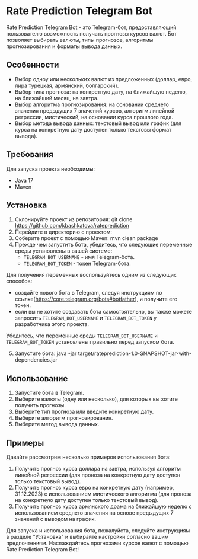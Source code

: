 # Rate Prediction Telegram Bot
Rate Prediction Telegram Bot - это Telegram-бот, предоставляющий пользователю возможность получать прогнозы курсов валют. 
Бот позволяет выбирать валюты, типы прогнозов, алгоритмы прогнозирования и форматы вывода данных.

## Особенности
- Выбор одноу или нескольких валют из предложенных (доллар, евро, лира турецкая, армянский, болгарский).
- Выбор типа прогноза: на конкретную дату, на ближайшую неделю, на ближайший месяц, на завтра.
- Выбор алгоритма прогнозирования: на основании среднего значения предыдущих 7 значений курсов, алгоритм линейной регрессии, мистический, на основании курса прошлого года.
- Выбор метода вывода данных: текстовый вывод или график (для курса на конкретную дату доступен только текстовы формат вывода).

## Требования
Для запуска проекта необходимы:

- Java 17
- Maven

## Установка
1. Склонируйте проект из репозитория:
   git clone https://github.com/kbashkatova/rateprediction
2. Перейдите в директорию с проектом:
3. Соберите проект с помощью Maven:
   mvn clean package
4. Прежде чем запустить бота, убедитесь, что следующие переменные среды установлены в вашей системе:
   - `TELEGRAM_BOT_USERNAME` - имя Telegram-бота.
   - `TELEGRAM_BOT_TOKEN` - токен Telegram-бота.

Для получения переменных воспользуйтесь одним из следующих способов:
   - создайте нового бота в Telegram, следуя инструкциям по ссылке(https://core.telegram.org/bots#botfather), и получите его токен. 
   - если вы не хотите создавать бота самостоятельно, вы также можете запросить `TELEGRAM_BOT_USERNAME` и `TELEGRAM_BOT_TOKEN` у разработчика этого проекта.

Убедитесь, что переменные среды `TELEGRAM_BOT_USERNAME` и `TELEGRAM_BOT_TOKEN` установлены правильно перед запуском бота.

5. Запустите бота:
   java -jar target/rateprediction-1.0-SNAPSHOT-jar-with-dependencies.jar

## Использование
1. Запустите бота в Telegram.
2. Выберите валюты (одну или несколько), для которых вы хотите получить прогнозы.
3. Выберите тип прогноза или введите конкретную дату.
4. Выберите алгоритм прогнозирования.
5. Выберите метод вывода данных.

## Примеры
Давайте рассмотрим несколько примеров использования бота:
1. Получить прогноз курса доллара на завтра, используя алгоритм линейной регрессии (для проноза на конкретную дату доступен только текстовый вывод).
2. Получить прогноз курса евро на конкретную дату (например, 31.12.2023) с использованием мистического алгоритма (для проноза на конкретную дату доступен только текстовый вывод).
3. Получить прогноз курса армянского драма на ближайшую неделю с использованием среднего значения на основе предыдущих 7 значений с выводом на график.



Для запуска и использования бота, пожалуйста, следуйте инструкциям в разделе "Установка" и выбирайте настройки согласно вашим предпочтениям. 
Наслаждайтесь прогнозами курсов валют с помощью Rate Prediction Telegram Bot!